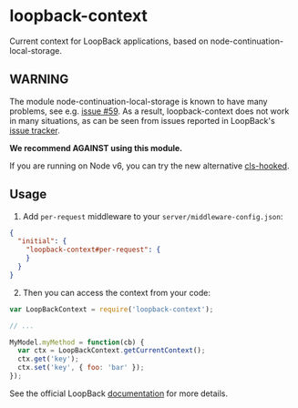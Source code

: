 # loopback-context

Current context for LoopBack applications, based on
node-continuation-local-storage.

## WARNING

The module node-continuation-local-storage is known to have many problems,
see e.g. [issue #59](https://github.com/othiym23/node-continuation-local-storage/issues/59).
As a result, loopback-context does not work in many situations, as can be
seen from issues reported in LoopBack's
[issue tracker](https://github.com/strongloop/loopback/issues?utf8=%E2%9C%93&q=is%3Aissue%20getCurrentcontext).

**We recommend AGAINST using this module.**

If you are running on Node v6, you can try the new alternative
[cls-hooked](https://github.com/Jeff-Lewis/cls-hooked).

## Usage

1) Add `per-request` middleware to your
`server/middleware-config.json`:

```json
{
  "initial": {
    "loopback-context#per-request": {
    }
  }
}
```

2) Then you can access the context from your code:

```js
var LoopBackContext = require('loopback-context');

// ...

MyModel.myMethod = function(cb) {
  var ctx = LoopBackContext.getCurrentContext();
  ctx.get('key');
  ctx.set('key', { foo: 'bar' });
});
```

See the official LoopBack
[documentation](https://docs.strongloop.com/display/APIC/Using+current+context)
for more details.
